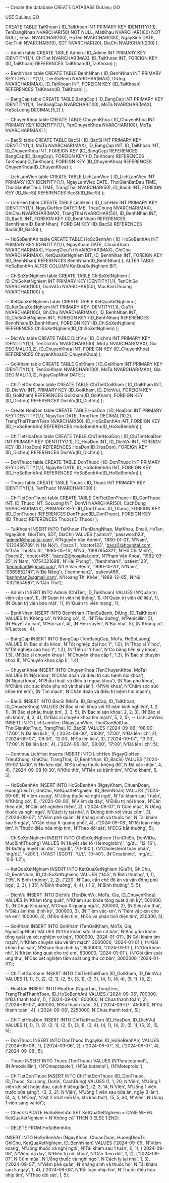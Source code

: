 -- Create the database
CREATE DATABASE DuLieu;
GO

USE DuLieu;
GO

CREATE TABLE TaiKhoan (
    ID_TaiKhoan INT PRIMARY KEY IDENTITY(1,1),
    TenDangNhap NVARCHAR(50) NOT NULL,
    MatKhau NVARCHAR(100) NOT NULL,
    Email NVARCHAR(100),
    HoTen NVARCHAR(100),
    NgaySinh DATE,
    GioiTinh NVARCHAR(10),
    SDT NVARCHAR(20),
    DiaChi NVARCHAR(200)
);

--  Admin table
CREATE TABLE Admin (
    ID_Admin INT PRIMARY KEY IDENTITY(1,1),
    ChiTiet NVARCHAR(MAX),
    ID_TaiKhoan INT,
    FOREIGN KEY (ID_TaiKhoan) REFERENCES TaiKhoan(ID_TaiKhoan)
);

-- BenhNhan table
CREATE TABLE BenhNhan (
    ID_BenhNhan INT PRIMARY KEY IDENTITY(1,1),
    TienSuBenh NVARCHAR(MAX),
    DiUng NVARCHAR(MAX),
    ID_TaiKhoan INT,
    FOREIGN KEY (ID_TaiKhoan) REFERENCES TaiKhoan(ID_TaiKhoan)
);

--  BangCap table
CREATE TABLE BangCap (
    ID_BangCap INT PRIMARY KEY IDENTITY(1,1),
    TenBangCap NVARCHAR(100),
    MoTa NVARCHAR(MAX),
    HeSoLuong DECIMAL(5,2)
);

-- ChuyenKhoa table
CREATE TABLE ChuyenKhoa (
    ID_ChuyenKhoa INT PRIMARY KEY IDENTITY(1,1),
    TenChuyenKhoa NVARCHAR(100),
    MoTa NVARCHAR(MAX)
);

-- BacSi table
CREATE TABLE BacSi (
    ID_BacSi INT PRIMARY KEY IDENTITY(1,1),
    MoTa NVARCHAR(MAX),
    ID_BangCap INT,
    ID_TaiKhoan INT,
    ID_ChuyenKhoa INT,
    FOREIGN KEY (ID_BangCap) REFERENCES BangCap(ID_BangCap),
    FOREIGN KEY (ID_TaiKhoan) REFERENCES TaiKhoan(ID_TaiKhoan),
    FOREIGN KEY (ID_ChuyenKhoa) REFERENCES ChuyenKhoa(ID_ChuyenKhoa)
);

-- LichLamViec table
CREATE TABLE LichLamViec (
    ID_LichLamViec INT PRIMARY KEY IDENTITY(1,1),
    NgayLamViec DATE,
    ThoiGianBatDau TIME,
    ThoiGianKetThuc TIME,
    TrangThai NVARCHAR(50),
    ID_BacSi INT,
    FOREIGN KEY (ID_BacSi) REFERENCES BacSi(ID_BacSi)
);

-- LichHen table
CREATE TABLE LichHen (
    ID_LichHen INT PRIMARY KEY IDENTITY(1,1),
    NgayGioHen DATETIME,
    TrieuChung NVARCHAR(MAX),
    GhiChu NVARCHAR(MAX),
    TrangThai NVARCHAR(50),
    ID_BenhNhan INT,
    ID_BacSi INT,
    FOREIGN KEY (ID_BenhNhan) REFERENCES BenhNhan(ID_BenhNhan),
    FOREIGN KEY (ID_BacSi) REFERENCES BacSi(ID_BacSi)
);

-- HoSoBenhAn table
CREATE TABLE HoSoBenhAn (
    ID_HoSoBenhAn INT PRIMARY KEY IDENTITY(1,1),
    NgayKham DATE,
    ChuanDoan NVARCHAR(MAX),
    HuongDieuTri NVARCHAR(MAX),
    GhiChu NVARCHAR(MAX),
    KetQuaXetNghiem BIT,
    ID_BenhNhan INT,
    FOREIGN KEY (ID_BenhNhan) REFERENCES BenhNhan(ID_BenhNhan)
);
    ALTER TABLE HoSoBenhAn
    ALTER COLUMN KetQuaXetNghiem BIT;
    
-- ChiSoXetNghiem table
CREATE TABLE ChiSoXetNghiem (
    ID_ChiSoXetNghiem INT PRIMARY KEY IDENTITY(1,1),
    TenChiSo NVARCHAR(100),
    DonViDo NVARCHAR(50),
    MucBinhThuong NVARCHAR(100)
);

-- KetQuaXetNghiem table
CREATE TABLE KetQuaXetNghiem (
    ID_KetQuaXetNghiem INT PRIMARY KEY IDENTITY(1,1),
    GiaTri NVARCHAR(100),
    GhiChu NVARCHAR(MAX),
    ID_BenhNhan INT,
    ID_ChiSoXetNghiem INT,
    FOREIGN KEY (ID_BenhNhan) REFERENCES BenhNhan(ID_BenhNhan),
    FOREIGN KEY (ID_ChiSoXetNghiem) REFERENCES ChiSoXetNghiem(ID_ChiSoXetNghiem)
);

-- DichVu table
CREATE TABLE DichVu (
    ID_DichVu INT PRIMARY KEY IDENTITY(1,1),
    TenDichVu NVARCHAR(100),
    MoTa NVARCHAR(MAX),
    Gia DECIMAL(10,2),
    ID_ChuyenKhoa INT,
    FOREIGN KEY (ID_ChuyenKhoa) REFERENCES ChuyenKhoa(ID_ChuyenKhoa)
);

--  GoiKham table
CREATE TABLE GoiKham (
    ID_GoiKham INT PRIMARY KEY IDENTITY(1,1),
    TenGoiKham NVARCHAR(100),
    MoTa NVARCHAR(MAX),
    Gia DECIMAL(10,2),
    NgayCapNhat DATE
);

-- ChiTietGoiKham table
CREATE TABLE ChiTietGoiKham (
    ID_GoiKham INT,
    ID_DichVu INT,
    PRIMARY KEY (ID_GoiKham, ID_DichVu),
    FOREIGN KEY (ID_GoiKham) REFERENCES GoiKham(ID_GoiKham),
    FOREIGN KEY (ID_DichVu) REFERENCES DichVu(ID_DichVu)
);

-- Create HoaDon table
CREATE TABLE HoaDon (
    ID_HoaDon INT PRIMARY KEY IDENTITY(1,1),
    NgayTao DATE,
    TongTien DECIMAL(10,2),
    TrangThaiThanhToan NVARCHAR(50),
    ID_HoSoBenhAn INT,
    FOREIGN KEY (ID_HoSoBenhAn) REFERENCES HoSoBenhAn(ID_HoSoBenhAn)
);

-- ChiTietHoaDon table
CREATE TABLE ChiTietHoaDon (
    ID_ChiTietHoaDon INT PRIMARY KEY IDENTITY(1,1),
    ID_HoaDon INT,
    ID_DichVu INT,
    FOREIGN KEY (ID_HoaDon) REFERENCES HoaDon(ID_HoaDon),
    FOREIGN KEY (ID_DichVu) REFERENCES DichVu(ID_DichVu)
);

-- DonThuoc table
CREATE TABLE DonThuoc (
    ID_DonThuoc INT PRIMARY KEY IDENTITY(1,1),
    NgayKe DATE,
    ID_HoSoBenhAn INT,
    FOREIGN KEY (ID_HoSoBenhAn) REFERENCES HoSoBenhAn(ID_HoSoBenhAn)
);

-- Thuoc table
CREATE TABLE Thuoc (
    ID_Thuoc INT PRIMARY KEY IDENTITY(1,1),
    TenThuoc NVARCHAR(100)
);

-- ChiTietDonThuoc table
CREATE TABLE ChiTietDonThuoc (
    ID_DonThuoc INT,
    ID_Thuoc INT,
    SoLuong INT,
    DonVi NVARCHAR(50),
    CachDung NVARCHAR(MAX),
    PRIMARY KEY (ID_DonThuoc, ID_Thuoc),
    FOREIGN KEY (ID_DonThuoc) REFERENCES DonThuoc(ID_DonThuoc),
    FOREIGN KEY (ID_Thuoc) REFERENCES Thuoc(ID_Thuoc)
);

-- TaiKhoan
INSERT INTO TaiKhoan (TenDangNhap, MatKhau, Email, HoTen, NgaySinh, GioiTinh, SDT, DiaChi)
VALUES 
('admin1', 'password123', 'admin1@hospital.com', N'Nguyễn Văn Admin', '1980-01-01', N'Nam', '0123456789', N'Hà Nội'),
('bacsi1', 'doctor123', 'bacsi1@hospital.com', N'Trần Thị Bác Sĩ', '1985-05-15', N'Nữ', '0987654321', N'Hồ Chí Minh'),
('bacsi2', 'doctor456', 'bacsi2@hospital.com', N'Phạm Văn Khoa', '1982-03-25', N'Nam', '0754321698', N'Hải Phòng'),
('benhnhan1', 'patient123', 'benhnhan1@gmail.com', N'Lê Văn Bệnh', '1990-10-20', N'Nam', '0369852147', N'Đà Nẵng'),
('benhnhan2', 'patient456', 'benhnhan2@gmail.com', N'Hoàng Thị Khỏe', '1988-12-05', N'Nữ', '0321654987', N'Cần Thơ');

-- Admin
INSERT INTO Admin (ChiTiet, ID_TaiKhoan)
VALUES 
(N'Quản trị viên cấp cao', 1),
(N'Quản trị viên hệ thống', 1),
(N'Quản trị viên dữ liệu', 1),
(N'Quản trị viên bảo mật', 1),
(N'Quản trị viên mạng', 1);

-- BenhNhan
INSERT INTO BenhNhan (TienSuBenh, DiUng, ID_TaiKhoan)
VALUES 
(N'Không có', N'Không có', 4),
(N'Tiểu đường', N'Penicillin', 5),
(N'Huyết áp cao', N'Hải sản', 4),
(N'Hen suyễn', N'Bụi nhà', 5),
(N'Không có', N'Lactose', 4);

-- BangCap
INSERT INTO BangCap (TenBangCap, MoTa, HeSoLuong)
VALUES 
(N'Bác sĩ đa khoa', N'Tốt nghiệp đại học Y', 1.0),
(N'Thạc sĩ Y học', N'Tốt nghiệp cao học Y', 1.2),
(N'Tiến sĩ Y học', N'Có bằng tiến sĩ y khoa', 1.5),
(N'Bác sĩ chuyên khoa I', N'Chuyên khoa cấp I', 1.3),
(N'Bác sĩ chuyên khoa II', N'Chuyên khoa cấp II', 1.4);

-- ChuyenKhoa
INSERT INTO ChuyenKhoa (TenChuyenKhoa, MoTa)
VALUES 
(N'Nội khoa', N'Chẩn đoán và điều trị các bệnh nội khoa'),
(N'Ngoại khoa', N'Phẫu thuật và điều trị ngoại khoa'),
(N'Sản phụ khoa', N'Chăm sóc sức khỏe phụ nữ và thai sản'),
(N'Nhi khoa', N'Chăm sóc sức khỏe trẻ em'),
(N'Tim mạch', N'Chẩn đoán và điều trị bệnh tim mạch');

-- BacSi
INSERT INTO BacSi (MoTa, ID_BangCap, ID_TaiKhoan, ID_ChuyenKhoa)
VALUES 
(N'Bác sĩ nội khoa với 10 năm kinh nghiệm', 1, 2, 1),
(N'Bác sĩ phẫu thuật tim', 3, 3, 5),
(N'Bác sĩ sản khoa', 2, 2, 3),
(N'Bác sĩ nhi khoa', 4, 3, 4),
(N'Bác sĩ chuyên khoa tim mạch', 5, 2, 5);
-- LichLamViec
INSERT INTO LichLamViec (NgayLamViec, ThoiGianBatDau, ThoiGianKetThuc, TrangThai, ID_BacSi)
VALUES 
('2024-09-06', '08:00', '17:00', N'Đã lên lịch', 1),
('2024-09-06', '08:00', '17:00', N'Đã lên lịch', 2),
('2024-09-07', '08:00', '12:00', N'Đã lên lịch', 3),
('2024-09-07', '13:00', '17:00', N'Đã lên lịch', 4),
('2024-09-08', '08:00', '17:00', N'Đã lên lịch', 5);

-- Continue LichHen inserts
INSERT INTO LichHen (NgayGioHen, TrieuChung, GhiChu, TrangThai, ID_BenhNhan, ID_BacSi)
VALUES 
('2024-09-07 14:00', N'Ho kéo dài', N'Đã uống thuốc không đỡ', N'Đã xác nhận', 4, 4),
('2024-09-08 10:30', N'Khó thở', N'Tiền sử bệnh tim', N'Chờ khám', 5, 5);

-- HoSoBenhAn
INSERT INTO HoSoBenhAn (NgayKham, ChuanDoan, HuongDieuTri, GhiChu, KetQuaXetNghiem, ID_BenhNhan)
VALUES 
('2024-09-06', N'Viêm xoang', N'Uống thuốc và nghỉ ngơi', N'Tái khám sau 1 tuần', N'Không có', 1),
('2024-09-06', N'Viêm dạ dày', N'Điều trị nội khoa', N'Cần theo dõi', N'Cần xét nghiệm thêm', 2),
('2024-09-07', N'Cúm mùa', N'Uống thuốc và nghỉ ngơi', N'Cách ly tại nhà', N'Dương tính với virus cúm', 3),
('2024-09-07', N'Viêm phế quản', N'Kháng sinh và thuốc ho', N'Tái khám sau 5 ngày', N'Cần chụp X-quang phổi', 4),
('2024-09-08', N'Rối loạn nhịp tim', N'Thuốc điều hòa nhịp tim', N'Theo dõi sát', N'ECG bất thường', 5);

-- ChiSoXetNghiem
INSERT INTO ChiSoXetNghiem (TenChiSo, DonViDo, MucBinhThuong)
VALUES 
(N'Huyết sắc tố (Hemoglobin)', 'g/dL', '12-16'),
(N'Đường huyết lúc đói', 'mg/dL', '70-100'),
(N'Cholesterol toàn phần', 'mg/dL', '<200'),
(N'AST (SGOT)', 'U/L', '10-40'),
(N'Creatinine', 'mg/dL', '0.6-1.2');

-- KetQuaXetNghiem
INSERT INTO KetQuaXetNghiem (GiaTri, GhiChu, ID_BenhNhan, ID_ChiSoXetNghiem)
VALUES 
('14.5', N'Bình thường', 1, 1),
('95', N'Bình thường', 2, 2),
('220', N'Cao, cần chế độ ăn và vận động phù hợp', 3, 3),
('35', N'Bình thường', 4, 4),
('1.0', N'Bình thường', 5, 5);

-- DichVu
INSERT INTO DichVu (TenDichVu, MoTa, Gia, ID_ChuyenKhoa)
VALUES 
(N'Khám tổng quát', N'Khám sức khỏe tổng quát định kỳ', 500000, 1),
(N'Chụp X-quang', N'Chụp X-quang ngực', 200000, 2),
(N'Siêu âm thai', N'Siêu âm thai định kỳ', 300000, 3),
(N'Tiêm vắc-xin', N'Tiêm vắc-xin cho trẻ em', 100000, 4),
(N'Đo điện tim', N'Đo và phân tích điện tim', 250000, 5);

-- GoiKham
INSERT INTO GoiKham (TenGoiKham, MoTa, Gia, NgayCapNhat)
VALUES 
(N'Gói khám sức khỏe cơ bản', N'Bao gồm khám tổng quát và xét nghiệm cơ bản', 1000000, '2024-01-01'),
(N'Gói khám tim mạch', N'Khám chuyên sâu về tim mạch', 2000000, '2024-01-01'),
(N'Gói khám thai sản', N'Khám thai định kỳ', 1500000, '2024-01-01'),
(N'Gói khám nhi', N'Khám tổng quát cho trẻ em', 800000, '2024-01-01'),
(N'Gói tầm soát ung thư', N'Các xét nghiệm tầm soát ung thư cơ bản', 3000000, '2024-01-01');

-- ChiTietGoiKham
INSERT INTO ChiTietGoiKham (ID_GoiKham, ID_DichVu)
VALUES 
(1, 1), (1, 2),
(2, 1), (2, 5),
(3, 1), (3, 3),
(4, 1), (4, 4),
(5, 1), (5, 2);

-- HoaDon
INSERT INTO HoaDon (NgayTao, TongTien, TrangThaiThanhToan, ID_HoSoBenhAn)
VALUES 
('2024-09-06', 700000, N'Đã thanh toán', 1),
('2024-09-06', 800000, N'Chưa thanh toán', 2),
('2024-09-07', 400000, N'Đã thanh toán', 3),
('2024-09-07', 450000, N'Đã thanh toán', 4),
('2024-09-08', 2250000, N'Chưa thanh toán', 5);

-- ChiTietHoaDon
INSERT INTO ChiTietHoaDon (ID_HoaDon, ID_DichVu)
VALUES 
(1, 1), (1, 2),
(2, 1), (2, 5),
(3, 1), (3, 4),
(4, 1), (4, 2),
(5, 1), (5, 2), (5, 5);

-- DonThuoc
INSERT INTO DonThuoc (NgayKe, ID_HoSoBenhAn)
VALUES 
('2024-09-06', 1),
('2024-09-06', 2),
('2024-09-07', 3),
('2024-09-07', 4),
('2024-09-08', 5);

-- Thuoc
INSERT INTO Thuoc (TenThuoc)
VALUES 
(N'Paracetamol'),
(N'Amoxicillin'),
(N'Omeprazole'),
(N'Salbutamol'),
(N'Metoprolol');

-- ChiTietDonThuoc
INSERT INTO ChiTietDonThuoc (ID_DonThuoc, ID_Thuoc, SoLuong, DonVi, CachDung)
VALUES 
(1, 1, 20, N'Viên', N'Uống 1 viên khi sốt hoặc đau, cách 6 tiếng/lần'),
(2, 3, 14, N'Viên', N'Uống 1 viên trước bữa sáng'),
(3, 2, 21, N'Viên', N'Uống 1 viên sau bữa ăn, ngày 3 lần'),
(4, 4, 1, N'Ống', N'Xịt 2 nhát mỗi lần, khi khó thở'),
(5, 5, 30, N'Viên', N'Uống 1 viên sáng và tối');


-- Check
UPDATE HoSoBenhAn
SET KetQuaXetNghiem = 
    CASE 
        WHEN KetQuaXetNghiem = N'Không có' THEN 0
        ELSE 1
    END;

-- DELETE FROM HoSoBenhAn;

INSERT INTO HoSoBenhAn (NgayKham, ChuanDoan, HuongDieuTri, GhiChu, KetQuaXetNghiem, ID_BenhNhan)
VALUES 
('2024-09-06', N'Viêm xoang', N'Uống thuốc và nghỉ ngơi', N'Tái khám sau 1 tuần', 0, 1),
('2024-09-06', N'Viêm dạ dày', N'Điều trị nội khoa', N'Cần theo dõi', 1, 2),
('2024-09-07', N'Cúm mùa', N'Uống thuốc và nghỉ ngơi', N'Cách ly tại nhà', 1, 3),
('2024-09-07', N'Viêm phế quản', N'Kháng sinh và thuốc ho', N'Tái khám sau 5 ngày', 1, 4),
('2024-09-08', N'Rối loạn nhịp tim', N'Thuốc điều hòa nhịp tim', N'Theo dõi sát', 1, 5);
